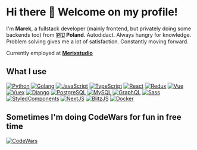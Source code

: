 # Hi there 👋 Welcome on my profile! 

 
I'm **Marek**, a fullstack developer (mainly frontend, but privately doing some backends too) from **🇵🇱 Poland**.
Autodidact. Always hungry for knowledge. Problem solving gives me a lot of satisfaction. Constantly moving forward.

Currently employed at **[Merixstudio](https://merixstudio.com/)**

## What I use

[![Python](https://img.shields.io/badge/-Python-356995?style=flat-square&logo=python&logoColor=white)]()
[![Golang](https://img.shields.io/badge/-Golang-45b8d8?style=flat-square&logo=go&logoColor=white)]()
[![JavaScript](https://img.shields.io/badge/-JavaScript-bfab15?style=flat-square&logo=javascript&logoColor=white)]()
[![TypeScript](https://img.shields.io/badge/-TypeScript-3073BF?style=flat-square&logo=typescript&logoColor=white)]()
[![React](https://img.shields.io/badge/-React-45b8d8?style=flat-square&logo=react&logoColor=white)]()
[![Redux](https://img.shields.io/badge/-Redux-774BBC?style=flat-square&logo=redux&logoColor=white)]()
[![Vue](https://img.shields.io/badge/-Vue-42B983?style=flat-square&logo=v&logoColor=white)]()
[![Vuex](https://img.shields.io/badge/-Vuex-42B983?style=flat-square&logo=v&logoColor=white)]()
[![Django](https://img.shields.io/badge/-Django-0B4B33f?style=flat-square&logo=django&logoColor=white)]()
[![PostgreSQL](https://img.shields.io/badge/-PorstgreSQL-31648c?style=flat-square&logo=postgresql&logoColor=white)]()
[![MySQL](https://img.shields.io/badge/-MySQL-085C87?style=flat-square&logo=mysql&logoColor=white)]()
[![GraphQL](https://img.shields.io/badge/-GraphQL-E00297?style=flat-square&logo=graphql&logoColor=white)]()
[![Sass](https://img.shields.io/badge/-Sass-C76393?style=flat-square&logo=sass&logoColor=white)]()
[![StyledComponents](https://img.shields.io/badge/-StyledComponents-D85AA8?style=flat-square&logo=styled-components&logoColor=white)]()
[![NextJS](https://img.shields.io/badge/-NextJS-000000?style=flat-square&logoColor=white)]()
[![BlitzJS](https://img.shields.io/badge/-BlitzJS-5601C1?style=flat-square&logoColor=white)]()
[![Docker](https://img.shields.io/badge/-Docker-46a2f1?style=flat-square&logo=docker&logoColor=white)]()

## Sometimes I'm doing CodeWars for fun in free time
[![CodeWars](https://www.codewars.com/users/ormarek/badges/large)](https://www.codewars.com/users/ormarek/)
